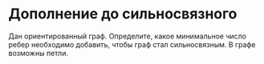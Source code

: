 # Дополнение до сильносвязного
Дан ориентированный граф. Определите, какое минимальное число ребер 
необходимо добавить, чтобы граф стал сильносвязным. В графе возможны петли.
